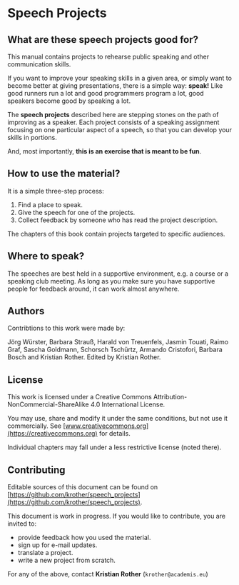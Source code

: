 
# Speech Projects

## What are these speech projects good for?

This manual contains projects to rehearse public speaking and other communication skills.

If you want to improve your speaking skills in a given area, or simply want to become better at giving presentations, there is a simple way: **speak!** Like good runners run a lot and good programmers program a lot, good speakers become good by speaking a lot.

The **speech projects** described here are stepping stones on the path of improving as a speaker. Each project consists of a speaking assignment focusing on one particular aspect of a speech, so that you can develop your skills in portions.

And, most importantly, **this is an exercise that is meant to be fun**.

## How to use the material?

It is a simple three-step process:

1. Find a place to speak.
2. Give the speech for one of the projects.
3. Collect feedback by someone who has read the project description.

The chapters of this book contain projects targeted to specific audiences.

## Where to speak?

The speeches are best held in a supportive environment, e.g. a course or a speaking club meeting. As long as you make sure you have supportive people for feedback around, it can work almost anywhere.

## Authors

Contribtions to this work were made by:

Jörg Würster, Barbara Strauß, Harald von Treuenfels, Jasmin Touati, Raimo Graf, Sascha Goldmann, Schorsch Tschürtz, Armando Cristofori, Barbara Bosch and Kristian Rother. Edited by Kristian Rother.

## License

This work is licensed under a Creative Commons Attribution-NonCommercial-ShareAlike 4.0 International License. 

You may use, share and modify it under the same conditions, but not use it commercially. See [www.creativecommons.org](https://creativecommons.org) for details.

Individual chapters may fall under a less restrictive license (noted there).


## Contributing

Editable sources of this document can be found on [https://github.com/krother/speech_projects](https://github.com/krother/speech_projects).

This document is work in progress. If you would like to contribute, you are invited to:

* provide feedback how you used the material.
* sign up for e-mail updates.
* translate a project.
* write a new project from scratch.

For any of the above, contact **Kristian Rother** (`krother@academis.eu`)

